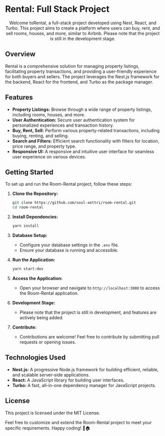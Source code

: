 # Rental: Full Stack Project

<p align="center">
  Welcome toRental, a full-stack project developed using Nest, React, and Turbo. This project aims to create a platform where users can buy, rent, and sell rooms, houses, and more, similar to Airbnb. Please note that the project is still in the development stage.
</p>

## Overview

Rental is a comprehensive solution for managing property listings, facilitating property transactions, and providing a user-friendly experience for both buyers and sellers. The project leverages the Nest.js framework for the backend, React for the frontend, and Turbo as the package manager.

## Features

- **Property Listings:** Browse through a wide range of property listings, including rooms, houses, and more.
- **User Authentication:** Secure user authentication system for personalized experiences and transaction history.
- **Buy, Rent, Sell:** Perform various property-related transactions, including buying, renting, and selling.
- **Search and Filters:** Efficient search functionality with filters for location, price range, and property type.
- **Responsive UI:** A responsive and intuitive user interface for seamless user experience on various devices.

## Getting Started

To set up and run the Room-Rental project, follow these steps:

1. **Clone the Repository:**
    ```bash
    git clone https://github.com/soul-xettri/room-rental.git
    cd room-rental
    ```

2. **Install Dependencies:**
    ```bash
    yarn install
    ```

3. **Database Setup:**
    - Configure your database settings in the `.env` file.
    - Ensure your database is running and accessible.

4. **Run the Application:**
    ```bash
    yarn start:dev
    ```

5. **Access the Application:**
    - Open your browser and navigate to `http://localhost:3000` to access the Room-Rental application.

6. **Development Stage:**
    - Please note that the project is still in development, and features are actively being added.

7. **Contribute:**
    - Contributions are welcome! Feel free to contribute by submitting pull requests or opening issues.

## Technologies Used

- **Nest.js:** A progressive Node.js framework for building efficient, reliable, and scalable server-side applications.
- **React:** A JavaScript library for building user interfaces.
- **Turbo:** A fast, all-in-one dependency manager for JavaScript projects.

## License

This project is licensed under the MIT License.

Feel free to customize and extend the Room-Rental project to meet your specific requirements. Happy coding! 🚀🏠
